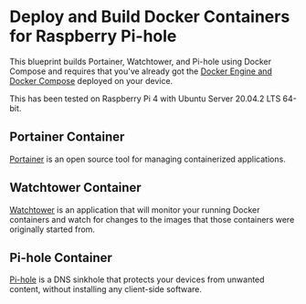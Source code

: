 # Deploy and Build Docker Containers for Raspberry Pi-hole

This blueprint builds Portainer, Watchtower, and Pi-hole using Docker Compose and requires that you've already got the [Docker Engine and Docker Compose](https://www.servertribe.com/attune-hub/install-docker-compose-linux/) deployed on your device.

This has been tested on Raspberry Pi 4 with Ubuntu Server 20.04.2 LTS 64-bit.

## Portainer Container

[Portainer](https://www.portainer.io/) is an open source tool for managing containerized 
applications.

## Watchtower Container

[Watchtower](https://containrrr.dev/watchtower/) is an application that will monitor your 
running Docker containers and watch for changes to the images that those containers were 
originally started from.

## Pi-hole Container

[Pi-hole](https://registry.hub.docker.com/r/pihole/pihole/) is a DNS sinkhole that protects 
your devices from unwanted content, without installing any client-side software.